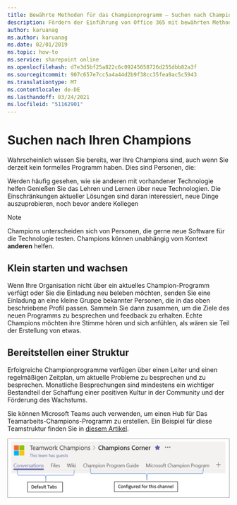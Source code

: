 ```yaml
---
title: Bewährte Methoden für das Championprogramm – Suchen nach Champions
description: Fördern der Einführung von Office 365 mit bewährten Methoden für das Championprogramm
author: karuanag
ms.author: karuanag
ms.date: 02/01/2019
ms.topic: how-to
ms.service: sharepoint online
ms.openlocfilehash: d7e3d5bf25a822c6c09245658726d255dbb82a3f
ms.sourcegitcommit: 907c657e7cc5a4a44d2b9f38cc35fea9ac5c5943
ms.translationtype: MT
ms.contentlocale: de-DE
ms.lasthandoff: 03/24/2021
ms.locfileid: "51162901"
---
```

# <a name="finding-your-champions"></a>Suchen nach Ihren Champions 

Wahrscheinlich wissen Sie bereits, wer Ihre Champions sind, auch wenn Sie derzeit kein formelles Programm haben.  Dies sind Personen, die:

Werden häufig gesehen, wie sie anderen mit vorhandener Technologie helfen Genießen Sie das Lehren und Lernen über neue Technologien. Die Einschränkungen aktueller Lösungen sind daran interessiert, neue Dinge auszuprobieren, noch bevor andere Kollegen

> [!NOTE]
> Champions unterscheiden sich von Personen, die gerne neue Software für die Technologie testen. Champions können unabhängig vom Kontext **anderen** helfen. 

## <a name="start-small-and-grow"></a>Klein starten und wachsen

Wenn Ihre Organisation nicht über ein aktuelles Champion-Programm verfügt oder Sie die Einladung neu beleben möchten, senden Sie eine Einladung an eine kleine Gruppe bekannter Personen, die in das oben beschriebene Profil passen.  Sammeln Sie dann zusammen, um die Ziele des neuen Programms zu besprechen und feedback zu erhalten. Echte Champions möchten ihre Stimme hören und sich anfühlen, als wären sie Teil der Erstellung von etwas.  

## <a name="provide-structure"></a>Bereitstellen einer Struktur

Erfolgreiche Championprogramme verfügen über einen Leiter und einen regelmäßigen Zeitplan, um aktuelle Probleme zu besprechen und zu besprechen.  Monatliche Besprechungen sind mindestens ein wichtiger Bestandteil der Schaffung einer positiven Kultur in der Community und der Förderung des Wachstums.  

Sie können Microsoft Teams auch verwenden, um einen Hub für Das Teamarbeits-Champions-Programm zu erstellen.  Ein Beispiel für diese Teamstruktur finden Sie in [diesem Artikel](/MicrosoftTeams/teams-adoption-your-first-teams).

![Teamregisterkarten des Teamteams für die Teamarbeit](media/teams-adoption-tab-example.png)